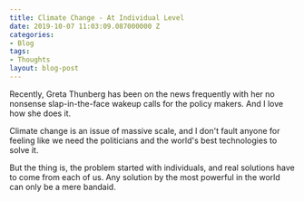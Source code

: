 ```yaml
---
title: Climate Change - At Individual Level
date: 2019-10-07 11:03:09.087000000 Z
categories:
- Blog
tags:
- Thoughts
layout: blog-post
---
```


Recently, Greta Thunberg has been on the news frequently with her no nonsense slap-in-the-face wakeup calls for the policy makers. And I love how she does it.

Climate change is an issue of massive scale, and I don't fault anyone for feeling like we need the politicians and the world's best technologies to solve it. 

But the thing is, the problem started with individuals, and real solutions have to come from each of us. Any solution by the most powerful in the world can only be a mere bandaid. 



